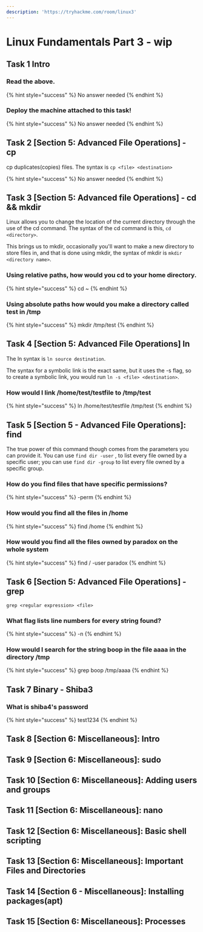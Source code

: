 ```yaml
---
description: 'https://tryhackme.com/room/linux3'
---
```


# Linux Fundamentals Part 3 - wip

## Task 1 Intro

### Read the above.

{% hint style="success" %}
No answer needed
{% endhint %}

### Deploy the machine attached to this task!

{% hint style="success" %}
No answer needed
{% endhint %}

## Task 2 \[Section 5: Advanced File Operations\] - cp

cp duplicates\(copies\) files. The syntax is  `cp <file> <destination>` 

{% hint style="success" %}
No answer needed
{% endhint %}

## Task 3 \[Section 5: Advanced file Operations\] - cd && mkdir

Linux allows you to change the location of the current directory through the use of the cd command. The syntax of the cd command is this, `cd <directory>`.

This brings us to mkdir, occasionally you'll want to make a new directory to store files in, and that is done using mkdir, the syntax of mkdir is `mkdir <directory name>`.

###  Using relative paths, how would you cd to your home directory.

{% hint style="success" %}
cd ~
{% endhint %}

### Using absolute paths how would you make a directory called test in /tmp

{% hint style="success" %}
mkdir /tmp/test
{% endhint %}

## Task 4 \[Section 5: Advanced File Operations\] ln

The ln syntax is `ln source destination`.

The syntax for a symbolic link is the exact same, but it uses the -s flag, so to create a symbolic link, you would run `ln -s <file> <destination>`.

### How would I link /home/test/testfile to /tmp/test

{% hint style="success" %}
ln /home/test/testfile /tmp/test
{% endhint %}

## Task 5 \[Section 5 - Advanced File Operations\]: find

The true power of this command though comes from the parameters you can provide it. You can use `find dir -user` , to list every file owned by a specific user; you can use `find dir -group` to list every file owned by a specific group.

### How do you find files that have specific permissions?

{% hint style="success" %}
-perm
{% endhint %}

### How would you find all the files in /home

{% hint style="success" %}
find /home
{% endhint %}

### How would you find all the files owned by paradox on the whole system

{% hint style="success" %}
find / -user paradox
{% endhint %}

## Task 6 \[Section 5: Advanced File Operations\] - grep

`grep <regular expression> <file>`

### What flag lists line numbers for every string found?

{% hint style="success" %}
-n
{% endhint %}

### How would I search for the string boop in the file aaaa in the directory /tmp

{% hint style="success" %}
grep boop /tmp/aaaa
{% endhint %}

## Task 7 Binary - Shiba3

### What is shiba4's password

{% hint style="success" %}
test1234
{% endhint %}

## Task 8 \[Section 6: Miscellaneous\]: Intro



## Task 9 \[Section 6: Miscellaneous\]: sudo



## Task 10 \[Section 6: Miscellaneous\]: Adding users and groups



## Task 11 \[Section 6: Miscellaneous\]: nano



## Task 12 \[Section 6: Miscellaneous\]: Basic shell scripting



## Task 13 \[Section 6: Miscellaneous\]: Important Files and Directories



## Task 14 \[Section 6 - Miscellaneous\]: Installing packages\(apt\)



## Task 15 \[Section 6: Miscellaneous\]: Processes



